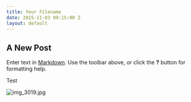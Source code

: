 ```yaml
---
title: Your Filename
date: 2015-11-03 09:15:00 Z
layout: default
---
```


## A New Post

Enter text in [Markdown](http://daringfireball.net/projects/markdown/). Use the toolbar above, or click the **?** button for formatting help.

Test

![img_3019.jpg]({{site.baseurl}}/img/img_3019.jpg)
